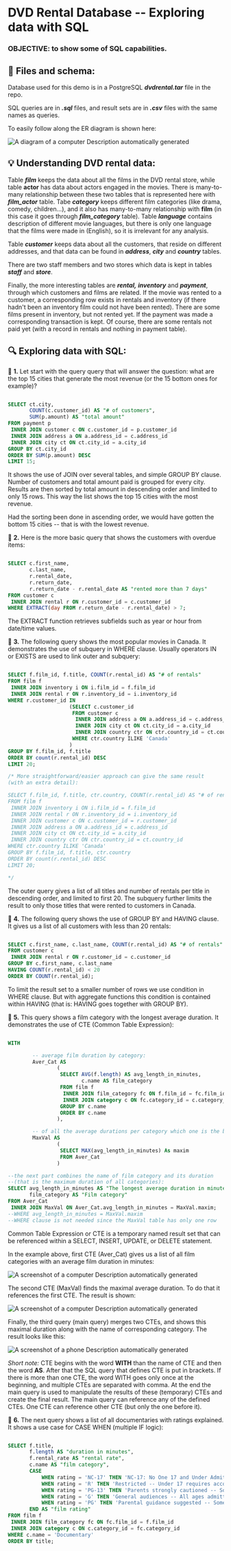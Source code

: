 # DVD Rental Database -- Exploring data with SQL

### **OBJECTIVE**: to show some of SQL capabilities.

## 📂 Files and schema:
Database used for this demo is in a PostgreSQL ***dvdrental.tar*** file in the
repo.

SQL queries are in ***.sql*** files, and result sets are in ***.csv*** files with
the same names as queries.

To easily follow along the ER diagram is shown here:

![A diagram of a computer Description automatically
generated](./image1.png)

## 💡 Understanding DVD rental data:

Table ***film*** keeps the data about all the films in the DVD rental
store, while table **actor** has data about actors engaged in the
movies. There is many-to-many relationship between these two tables that
is represented here with ***film_actor*** table. Tabe ***category***
keeps different film categories (like drama, comedy, children...), and
it also has many-to-many relationship with **film** (in this case it
goes through ***film_category*** table). Table ***language*** contains
description of different movie languages, but there is only one language
that the films were made in (English), so it is irrelevant for any
analysis.

Table ***customer*** keeps data about all the customers, that reside on
different addresses, and that data can be found in ***address***,
***city*** and ***country*** tables.

There are two staff members and two stores which data is kept in tables
***staff*** and ***store***.

Finally, the more interesting tables are ***rental,*** ***inventory***
and ***payment***, through which customers and films are related. If the
movie was rented to a customer, a corresponding row exists in rentals
and inventory (if there hadn't been an inventory film could not have
been rented). There are some films present in inventory, but not rented
yet. If the payment was made a corresponding transaction is kept. Of
course, there are some rentals not paid yet (with a record in rentals
and nothing in payment table).

## 🔍 Exploring data with SQL:

🔷 **1\.** Let start with the query query that will answer the question: what
are the top 15 cities that generate the most revenue (or the 15 bottom
ones for example)?

```sql

SELECT ct.city,
       COUNT(c.customer_id) AS "# of customers",
       SUM(p.amount) AS "total amount"
FROM payment p
 INNER JOIN customer c ON c.customer_id = p.customer_id
 INNER JOIN address a ON a.address_id = c.address_id
 INNER JOIN city ct ON ct.city_id = a.city_id
GROUP BY ct.city_id
ORDER BY SUM(p.amount) DESC
LIMIT 15;

```

It shows the use of JOIN over several tables, and simple GROUP BY
clause. Number of customers and total amount paid is grouped for every
city. Results are then sorted by total amount in descending order and
limited to only 15 rows. This way the list shows the top 15 cities with
the most revenue.

Had the sorting been done in ascending order, we would have gotten the
bottom 15 cities -- that is with the lowest revenue.


🔷 **2\.** Here is the more basic query that shows the customers with overdue
items:

```sql

SELECT c.first_name,
       c.last_name,
       r.rental_date,
       r.return_date,
       r.return_date - r.rental_date AS "rented more than 7 days"
FROM customer c
 INNER JOIN rental r ON r.customer_id = c.customer_id
WHERE EXTRACT(day FROM r.return_date - r.rental_date) > 7;

```

The EXTRACT function retrieves subfields such as year or hour from
date/time values.


🔷 **3\.** The following query shows the most popular movies in Canada. It
demonstrates the use of subquery in WHERE clause. Usually operators IN
or EXISTS are used to link outer and subquery:

```sql

SELECT f.film_id, f.title, COUNT(r.rental_id) AS "# of rentals"
FROM film f
 INNER JOIN inventory i ON i.film_id = f.film_id
 INNER JOIN rental r ON r.inventory_id = i.inventory_id
WHERE r.customer_id IN
                    (SELECT c.customer_id
                     FROM customer c
                      INNER JOIN address a ON a.address_id = c.address_id
                      INNER JOIN city ct ON ct.city_id = a.city_id
                      INNER JOIN country ctr ON ctr.country_id = ct.country_id
                     WHERE ctr.country ILIKE 'Canada'
                    )
GROUP BY f.film_id, f.title
ORDER BY count(r.rental_id) DESC
LIMIT 20;

/* More straightforward/easier approach can give the same result
(with an extra detail):

SELECT f.film_id, f.title, ctr.country, COUNT(r.rental_id) AS "# of rentals"
FROM film f
 INNER JOIN inventory i ON i.film_id = f.film_id
 INNER JOIN rental r ON r.inventory_id = i.inventory_id
 INNER JOIN customer c ON c.customer_id = r.customer_id
 INNER JOIN address a ON a.address_id = c.address_id
 INNER JOIN city ct ON ct.city_id = a.city_id
 INNER JOIN country ctr ON ctr.country_id = ct.country_id
WHERE ctr.country ILIKE 'Canada'
GROUP BY f.film_id, f.title, ctr.country
ORDER BY count(r.rental_id) DESC
LIMIT 20;

*/
```
The outer query gives a list of all titles and number of rentals per
title in descending order, and limited to first 20.
The subquery further limits the result to only those titles that were
rented to customers in Canada.

🔷 **4.** The following query shows the use of GROUP BY and HAVING clause. It
gives us a list of all customers with less than 20 rentals:

```sql

SELECT c.first_name, c.last_name, COUNT(r.rental_id) AS "# of rentals"
FROM customer c
 INNER JOIN rental r ON r.customer_id = c.customer_id
GROUP BY c.first_name, c.last_name
HAVING COUNT(r.rental_id) < 20
ORDER BY COUNT(r.rental_id);

```

To limit the result set to a smaller number of rows we use condition in
WHERE clause. But with aggregate functions this condition is contained
within HAVING (that is: HAVING goes together with GROUP BY).

🔷 **5\.** This query shows a film category with the longest average duration.
It demonstrates the use of CTE (Common Table Expression):

```sql

WITH

        -- average film duration by category:
        Aver_Cat AS
                (
                 SELECT AVG(f.length) AS avg_length_in_minutes,
                        c.name AS film_category
                 FROM film f
                  INNER JOIN film_category fc ON f.film_id = fc.film_id
                  INNER JOIN category c ON fc.category_id = c.category_id
                 GROUP BY c.name
                 ORDER BY c.name
                ),

        -- of all the average durations per category which one is the biggest:
        MaxVal AS
                (
                 SELECT MAX(avg_length_in_minutes) As maxim
                 FROM Aver_Cat
                )

--the next part combines the name of film category and its duration
--(that is the maximum duration of all categories):
SELECT avg_length_in_minutes AS "The longest average duration in minutes",
       film_category AS "Film category"
FROM Aver_Cat
 INNER JOIN MaxVal ON Aver_Cat.avg_length_in_minutes = MaxVal.maxim;
--WHERE avg_length_in_minutes = MaxVal.maxim
--WHERE clause is not needed since the MaxVal table has only one row

```

Common Table Expression or CTE is a temporary named result set that can
be referenced within a SELECT, INSERT, UPDATE, or DELETE statement.

In the example above, first CTE (Aver_Cat) gives us a list of all film
categories with an average film duration in minutes:

![A screenshot of a computer Description automatically
generated](./image2.png)

The second CTE (MaxVal) finds the maximal average duration. To do that
it references the first CTE. The result is shown:

![A screenshot of a computer Description automatically
generated](./image3.png)

Finally, the third query (main query) merges two CTEs, and shows this
maximal duration along with the name of corresponding category. The
result looks like this:

![A screenshot of a phone Description automatically
generated](./image4.png)

*Short note:* CTE begins with the word **WITH** than the name of CTE and
then the word **AS**. After that the SQL query that defines CTE is put
in brackets. If there is more than one CTE, the word WITH goes only once
at the beginning, and multiple CTEs are separated with comma. At the end
the main query is used to manipulate the results of these (temporary)
CTEs and create the final result. The main query can reference any of
the defined CTEs. One CTE can reference other CTE (but only the one
before it).

🔷 **6\.** The next query shows a list of all documentaries with ratings
explained. It shows a use case for CASE WHEN (multiple IF logic):

```sql

SELECT f.title,
       f.length AS "duration in minutes",
       f.rental_rate AS "rental rate",
       c.name AS "film category",
       CASE
           WHEN rating = 'NC-17' THEN 'NC-17: No One 17 and Under Admitted'
           WHEN rating = 'R' THEN 'Restricted -- Under 17 requires accompanying parent or adult guardian'
           WHEN rating = 'PG-13' THEN 'Parents strongly cautioned -- Some material may be inappropriate for children under 13'
           WHEN rating = 'G' THEN 'General audiences -- All ages admitted'
           WHEN rating = 'PG' THEN 'Parental guidance suggested -- Some material may not be suitable for children'
       END AS "film rating"
FROM film f
 INNER JOIN film_category fc ON fc.film_id = f.film_id
 INNER JOIN category c ON c.category_id = fc.category_id
WHERE c.name = 'Documentary'
ORDER BY title;

```

